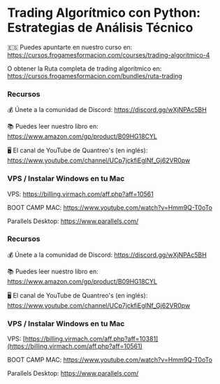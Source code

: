 # Trading Algorítmico con Python: Estrategias de Análisis Técnico

🇪🇸 Puedes apuntarte en nuestro curso en: https://cursos.frogamesformacion.com/courses/trading-algoritmico-4

O obtener la Ruta completa de trading algorítmico en: https://cursos.frogamesformacion.com/bundles/ruta-trading 

### Recursos

💰 Únete a la comunidad de Discord: https://discord.gg/wXjNPAc5BH

📚 Puedes leer nuestro libro en: https://www.amazon.com/gp/product/B09HG18CYL 

🖥️ El canal de YouTube de Quantreo's (en inglés): https://www.youtube.com/channel/UCp7jckfiEglNf_Gj62VR0pw



### VPS / Instalar Windows en tu Mac

VPS: https://billing.virmach.com/aff.php?aff=10561

BOOT CAMP MAC: https://www.youtube.com/watch?v=Hmm9Q-T0oTo

Parallels Desktop: https://www.parallels.com/


### Recursos

💰 Únete a la comunidad de Discord: https://discord.gg/wXjNPAc5BH

📚 Puedes leer nuestro libro en: https://www.amazon.com/gp/product/B09HG18CYL 

🖥️ El canal de YouTube de Quantreo's (en inglés): https://www.youtube.com/channel/UCp7jckfiEglNf_Gj62VR0pw



### VPS / Instalar Windows en tu Mac

VPS: [https://billing.virmach.com/aff.php?aff=10381](https://billing.virmach.com/aff.php?aff=10561)

BOOT CAMP MAC: https://www.youtube.com/watch?v=Hmm9Q-T0oTo

Parallels Desktop: https://www.parallels.com/
